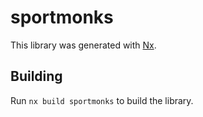 # sportmonks

This library was generated with [Nx](https://nx.dev).

## Building

Run `nx build sportmonks` to build the library.

